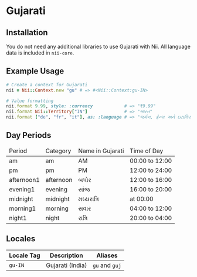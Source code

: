 <!-- This file has been generated. Source: src/docs/languages/_template.md.erb -->

# Gujarati

## Installation

You do not need any additional libraries to use Gujarati with Nii.
All language data is included in `nii-core`.

## Example Usage

``` ruby
# Create a context for Gujarati
nii = Nii::Context.new "gu" # => #<Nii::Context:gu-IN>

# Value formatting
nii.format 9.99, style: :currency            # => "₹9.99"
nii.format Nii::Territory["IN"]              # => "ભારત"
nii.format ["de", "fr", "it"], as: :language # => "જર્મન, ફ્રેન્ચ અને ઇટાલિયન"
```

## Day Periods


<table>
  <thead>
    <tr>
      <td>Period</td>
      <td>Category</td>
      <td>Name in Gujarati</td>
      <td>Time of Day</td>
    </tr>
  </thead>
  <tbody>
    <tr>
      <td>am</td>
      <td>am</td>
      <td>AM</td>
      <td>00:00 to 12:00</td>
    </tr>
    <tr>
      <td>pm</td>
      <td>pm</td>
      <td>PM</td>
      <td>12:00 to 24:00</td>
    </tr>
    <tr>
      <td>afternoon1</td>
      <td>afternoon</td>
      <td>બપોર</td>
      <td>12:00 to 16:00</td>
    </tr>
    <tr>
      <td>evening1</td>
      <td>evening</td>
      <td>સાંજ</td>
      <td>16:00 to 20:00</td>
    </tr>
    <tr>
      <td>midnight</td>
      <td>midnight</td>
      <td>મધ્યરાત્રિ</td>
      <td>at 00:00</td>
    </tr>
    <tr>
      <td>morning1</td>
      <td>morning</td>
      <td>સવાર</td>
      <td>04:00 to 12:00</td>
    </tr>
    <tr>
      <td>night1</td>
      <td>night</td>
      <td>રાત્રિ</td>
      <td>20:00 to 04:00</td>
    </tr>
  </tbody>
</table>



## Locales

<table>
  <thead>
    <tr>
      <th>Locale Tag</th>
      <th>Description</th>
      <th>Aliases</th>
    </tr>
  </thead>
  <tbody>
    <tr>
      <td><code>gu-IN</code></td>
      <td>Gujarati (India)</td>
      <td><code>gu</code> and <code>guj</code></td>
    </tr>
  </tbody>
</table>

